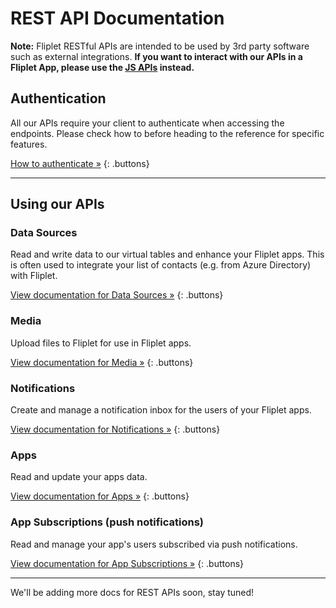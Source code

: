 # REST API Documentation

<p class="warning"><strong>Note:</strong> Fliplet RESTful APIs are intended to be used by 3rd party software such as external integrations. <strong>If you want to interact with our APIs in a Fliplet App, please use the <a href="/API-Documentation.html">JS APIs</a> instead.</strong></p>

## Authentication

All our APIs require your client to authenticate when accessing the endpoints. Please check how to before heading to the reference for specific features.

[How to authenticate »](REST-API/authenticate.md)
{: .buttons}

---

## Using our APIs

### Data Sources

Read and write data to our virtual tables and enhance your Fliplet apps. This is often used to integrate your list of contacts (e.g. from Azure Directory) with Fliplet.

[View documentation for Data Sources »](REST-API/fliplet-datasources.md)
{: .buttons}

### Media

Upload files to Fliplet for use in Fliplet apps.

[View documentation for Media »](REST-API/fliplet-media.md)
{: .buttons}

### Notifications

Create and manage a notification inbox for the users of your Fliplet apps.

[View documentation for Notifications »](REST-API/fliplet-notifications.md)
{: .buttons}

### Apps

Read and update your apps data.

[View documentation for Apps »](REST-API/fliplet-apps.md)
{: .buttons}

### App Subscriptions (push notifications)

Read and manage your app's users subscribed via push notifications.

[View documentation for App Subscriptions »](REST-API/fliplet-app-subscriptions.md)
{: .buttons}

---

We'll be adding more docs for REST APIs soon, stay tuned!
